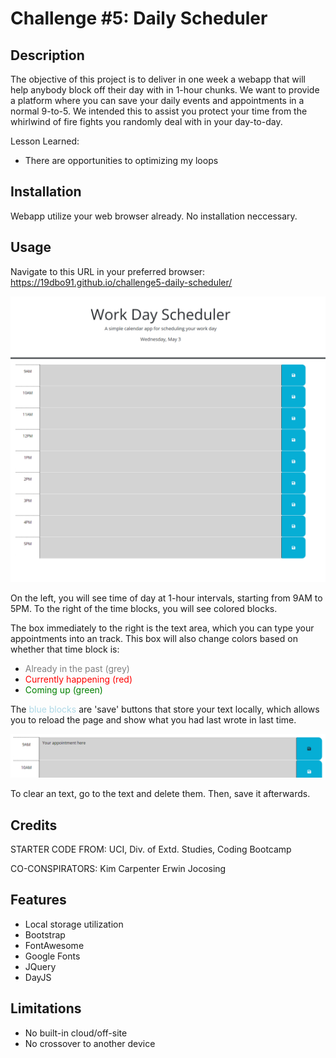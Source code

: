 # Challenge #5: Daily Scheduler

## Description

The objective of this project is to deliver in one week a webapp that will help anybody block off their day with in 1-hour chunks. We want to provide a platform where you can save your daily events and appointments in a normal 9-to-5. We intended this to assist you protect your time from the whirlwind of fire fights you randomly deal with in your day-to-day. 

Lesson Learned:
- There are opportunities to optimizing my loops

## Installation

Webapp utilize your web browser already.
No installation neccessary.

## Usage

Navigate to this URL in your preferred browser: <https://19dbo91.github.io/challenge5-daily-scheduler/>

![Home page to Work Day Scheduler, a simple alendar app for scheduling your workday - Date here](assets/images/home.png)

On the left, you will see time of day at 1-hour intervals, starting from 9AM to 5PM.
To the right of the time blocks, you will see colored blocks.

The box immediately to the right is the text area, which you can type your appointments into an track.
This box will also change colors based on whether that time block is:
- <span style="color:grey">Already in the past (grey)</span>
- <span style="color:red">Currently happening (red)</span>
- <span style="color:green">Coming up (green)</span>

The <span style="color:lightblue">blue blocks</span> are 'save' buttons that store your text locally, which allows you to reload the page and show what you had last wrote in last time. 

![text entered into timeblock, save button hovered on and darkened](assets/images/saved.png)

To clear an text, go to the text and delete them. Then, save it afterwards.


## Credits

STARTER CODE FROM: UCI, Div. of Extd. Studies, Coding Bootcamp

CO-CONSPIRATORS:
Kim Carpenter
Erwin Jocosing


## Features

- Local storage utilization
- Bootstrap
- FontAwesome
- Google Fonts
- JQuery
- DayJS

## Limitations

- No built-in cloud/off-site
- No crossover to another device